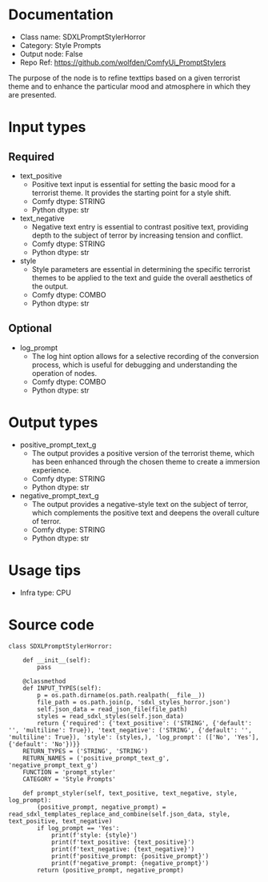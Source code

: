 # Documentation
- Class name: SDXLPromptStylerHorror
- Category: Style Prompts
- Output node: False
- Repo Ref: https://github.com/wolfden/ComfyUi_PromptStylers

The purpose of the node is to refine texttips based on a given terrorist theme and to enhance the particular mood and atmosphere in which they are presented.

# Input types
## Required
- text_positive
    - Positive text input is essential for setting the basic mood for a terrorist theme. It provides the starting point for a style shift.
    - Comfy dtype: STRING
    - Python dtype: str
- text_negative
    - Negative text entry is essential to contrast positive text, providing depth to the subject of terror by increasing tension and conflict.
    - Comfy dtype: STRING
    - Python dtype: str
- style
    - Style parameters are essential in determining the specific terrorist themes to be applied to the text and guide the overall aesthetics of the output.
    - Comfy dtype: COMBO
    - Python dtype: str
## Optional
- log_prompt
    - The log hint option allows for a selective recording of the conversion process, which is useful for debugging and understanding the operation of nodes.
    - Comfy dtype: COMBO
    - Python dtype: str

# Output types
- positive_prompt_text_g
    - The output provides a positive version of the terrorist theme, which has been enhanced through the chosen theme to create a immersion experience.
    - Comfy dtype: STRING
    - Python dtype: str
- negative_prompt_text_g
    - The output provides a negative-style text on the subject of terror, which complements the positive text and deepens the overall culture of terror.
    - Comfy dtype: STRING
    - Python dtype: str

# Usage tips
- Infra type: CPU

# Source code
```
class SDXLPromptStylerHorror:

    def __init__(self):
        pass

    @classmethod
    def INPUT_TYPES(self):
        p = os.path.dirname(os.path.realpath(__file__))
        file_path = os.path.join(p, 'sdxl_styles_horror.json')
        self.json_data = read_json_file(file_path)
        styles = read_sdxl_styles(self.json_data)
        return {'required': {'text_positive': ('STRING', {'default': '', 'multiline': True}), 'text_negative': ('STRING', {'default': '', 'multiline': True}), 'style': (styles,), 'log_prompt': (['No', 'Yes'], {'default': 'No'})}}
    RETURN_TYPES = ('STRING', 'STRING')
    RETURN_NAMES = ('positive_prompt_text_g', 'negative_prompt_text_g')
    FUNCTION = 'prompt_styler'
    CATEGORY = 'Style Prompts'

    def prompt_styler(self, text_positive, text_negative, style, log_prompt):
        (positive_prompt, negative_prompt) = read_sdxl_templates_replace_and_combine(self.json_data, style, text_positive, text_negative)
        if log_prompt == 'Yes':
            print(f'style: {style}')
            print(f'text_positive: {text_positive}')
            print(f'text_negative: {text_negative}')
            print(f'positive_prompt: {positive_prompt}')
            print(f'negative_prompt: {negative_prompt}')
        return (positive_prompt, negative_prompt)
```